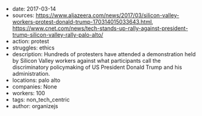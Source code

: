 - date: 2017-03-14
- sources: https://www.aljazeera.com/news/2017/03/silicon-valley-workers-protest-donald-trump-170314015033643.html, https://www.cnet.com/news/tech-stands-up-rally-against-president-trump-silicon-valley-rally-palo-alto/
- action: protest
- struggles: ethics
- description: Hundreds of protesters have attended a demonstration held by Silicon Valley workers against what participants call the discriminatory policymaking of US President Donald Trump and his administration.
- locations: palo alto
- companies: None
- workers: 100
- tags: non_tech_centric
- author: organizejs
